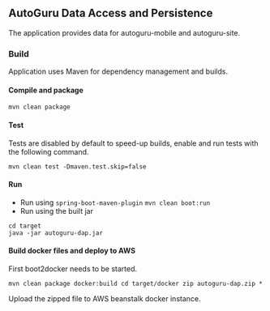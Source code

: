 ## AutoGuru Data Access and Persistence
The application provides data for autoguru-mobile and autoguru-site.

### Build
Application uses Maven for dependency management and builds.

#### Compile and package

```mvn clean package```
 
#### Test
Tests are disabled by default to speed-up builds, enable and run tests with the following command.

```mvn clean test -Dmaven.test.skip=false```

#### Run
 * Run using ```spring-boot-maven-plugin```
```mvn clean boot:run```
 * Run using the built jar
 
```
cd target
java -jar autoguru-dap.jar
```

#### Build docker files and deploy to AWS

First boot2docker needs to be started.

`
mvn clean package docker:build
cd target/docker
zip autoguru-dap.zip *
`

Upload the zipped file to AWS beanstalk docker instance.

